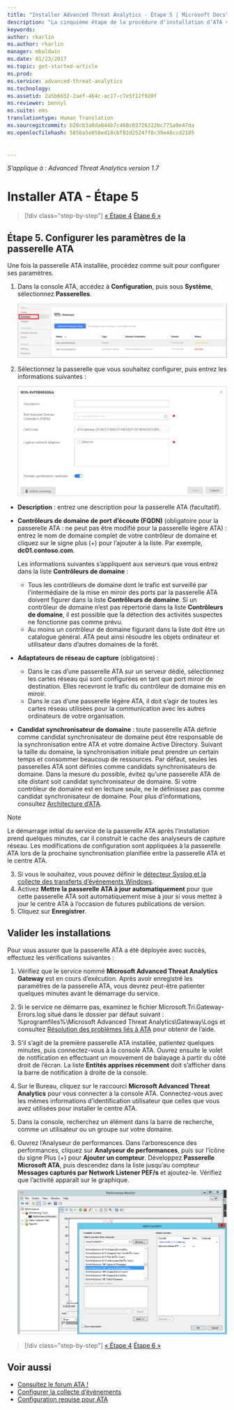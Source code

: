 ```yaml
---
title: "Installer Advanced Threat Analytics - Étape 5 | Microsoft Docs"
description: "La cinquième étape de la procédure d’installation d’ATA vous aide à configurer les paramètres de votre passerelle ATA."
keywords: 
author: rkarlin
ms.author: rkarlin
manager: mbaldwin
ms.date: 01/23/2017
ms.topic: get-started-article
ms.prod: 
ms.service: advanced-threat-analytics
ms.technology: 
ms.assetid: 2a5b6652-2aef-464c-ac17-c7e5f12f920f
ms.reviewer: bennyl
ms.suite: ems
translationtype: Human Translation
ms.sourcegitcommit: b28cb3a0da844b7c460c03726222bc775a9e47da
ms.openlocfilehash: 5856a5e658ed18cbf82d25247f8c39e48ccd2185


---
```


*S’applique à : Advanced Threat Analytics version 1.7*



# <a name="install-ata---step-5"></a>Installer ATA - Étape 5

>[!div class="step-by-step"]
[« Étape 4](install-ata-step4.md)
[Étape 6 »](install-ata-step6.md)


## <a name="step-5-configure-the-ata-gateway-settings"></a>Étape 5. Configurer les paramètres de la passerelle ATA
Une fois la passerelle ATA installée, procédez comme suit pour configurer ses paramètres.

1.  Dans la console ATA, accédez à **Configuration**, puis sous **Système**, sélectionnez **Passerelles**.
   
     ![Image de la configuration des paramètres de la passerelle](media/ATA-Gateways-config-1.png)


2.  Sélectionnez la passerelle que vous souhaitez configurer, puis entrez les informations suivantes :

    ![Image de la configuration des paramètres de la passerelle](media/ATA-Gateways-config-2.png)

  - **Description** : entrez une description pour la passerelle ATA (facultatif).
  - **Contrôleurs de domaine de port d’écoute (FQDN)** (obligatoire pour la passerelle ATA : ne peut pas être modifié pour la passerelle légère ATA) : entrez le nom de domaine complet de votre contrôleur de domaine et cliquez sur le signe plus (+) pour l’ajouter à la liste. Par exemple, **dc01.contoso.com**.

      Les informations suivantes s’appliquent aux serveurs que vous entrez dans la liste **Contrôleurs de domaine** :
      - Tous les contrôleurs de domaine dont le trafic est surveillé par l’intermédiaire de la mise en miroir des ports par la passerelle ATA doivent figurer dans la liste **Contrôleurs de domaine**. Si un contrôleur de domaine n’est pas répertorié dans la liste **Contrôleurs de domaine**, il est possible que la détection des activités suspectes ne fonctionne pas comme prévu.
      - Au moins un contrôleur de domaine figurant dans la liste doit être un catalogue général. ATA peut ainsi résoudre les objets ordinateur et utilisateur dans d’autres domaines de la forêt.

- **Adaptateurs de réseau de capture** (obligatoire) :
  - Dans le cas d’une passerelle ATA sur un serveur dédié, sélectionnez les cartes réseau qui sont configurées en tant que port miroir de destination. Elles recevront le trafic du contrôleur de domaine mis en miroir.
  - Dans le cas d’une passerelle légère ATA, il doit s’agir de toutes les cartes réseau utilisées pour la communication avec les autres ordinateurs de votre organisation.


 - **Candidat synchronisateur de domaine** : toute passerelle ATA définie comme candidat synchronisateur de domaine peut être responsable de la synchronisation entre ATA et votre domaine Active Directory. Suivant la taille du domaine, la synchronisation initiale peut prendre un certain temps et consommer beaucoup de ressources. Par défaut, seules les passerelles ATA sont définies comme candidats synchronisateurs de domaine.
   Dans la mesure du possible, évitez qu’une passerelle ATA de site distant soit candidat synchronisateur de domaine.
   Si votre contrôleur de domaine est en lecture seule, ne le définissez pas comme candidat synchronisateur de domaine. Pour plus d’informations, consultez [Architecture d’ATA](/advanced-threat-analytics/plan-design/ata-architecture#ata-lightweight-gateway-features).

> [!NOTE] 
> Le démarrage initial du service de la passerelle ATA après l’installation prend quelques minutes, car il construit le cache des analyseurs de capture réseau.
> Les modifications de configuration sont appliquées à la passerelle ATA lors de la prochaine synchronisation planifiée entre la passerelle ATA et le centre ATA.

3. Si vous le souhaitez, vous pouvez définir le [détecteur Syslog et la collecte des transferts d’événements Windows](configure-event-collection.md). 
4. Activez **Mettre la passerelle ATA à jour automatiquement** pour que cette passerelle ATA soit automatiquement mise à jour si vous mettez à jour le centre ATA à l’occasion de futures publications de version.
3. Cliquez sur **Enregistrer**.


## <a name="validate-installations"></a>Valider les installations
Pour vous assurer que la passerelle ATA a été déployée avec succès, effectuez les vérifications suivantes :

1.  Vérifiez que le service nommé **Microsoft Advanced Threat Analytics Gateway** est en cours d’exécution. Après avoir enregistré les paramètres de la passerelle ATA, vous devrez peut-être patienter quelques minutes avant le démarrage du service.

2.  Si le service ne démarre pas, examinez le fichier Microsoft.Tri.Gateway-Errors.log situé dans le dossier par défaut suivant : %programfiles%\Microsoft Advanced Threat Analytics\Gateway\Logs et consultez [Résolution des problèmes liés à ATA](/advanced-threat-analytics/troubleshoot/troubleshooting-ata-known-errors) pour obtenir de l’aide.

3.  S’il s’agit de la première passerelle ATA installée, patientez quelques minutes, puis connectez-vous à la console ATA. Ouvrez ensuite le volet de notification en effectuant un mouvement de balayage à partir du côté droit de l’écran. La liste **Entités apprises récemment** doit s’afficher dans la barre de notification à droite de la console.

4.  Sur le Bureau, cliquez sur le raccourci **Microsoft Advanced Threat Analytics** pour vous connecter à la console ATA. Connectez-vous avec les mêmes informations d’identification utilisateur que celles que vous avez utilisées pour installer le centre ATA.
5.  Dans la console, recherchez un élément dans la barre de recherche, comme un utilisateur ou un groupe sur votre domaine.
6.  Ouvrez l’Analyseur de performances. Dans l’arborescence des performances, cliquez sur **Analyseur de performances**, puis sur l’icône du signe Plus (+) pour **Ajouter un compteur**. Développez **Passerelle Microsoft ATA**, puis descendez dans la liste jusqu’au compteur **Messages capturés par Network Listener PEF/s** et ajoutez-le. Vérifiez que l’activité apparaît sur le graphique.

    ![Image de l’ajout du compteur de performances](media/ATA-performance-monitoring-add-counters.png)


>[!div class="step-by-step"]
[« Étape 4](install-ata-step4.md)
[Étape 6 »](install-ata-step6.md)

## <a name="see-also"></a>Voir aussi

- [Consultez le forum ATA !](https://social.technet.microsoft.com/Forums/security/home?forum=mata)
- [Configurer la collecte d’événements](configure-event-collection.md)
- [Configuration requise pour ATA](/advanced-threat-analytics/plan-design/ata-prerequisites)




<!--HONumber=Feb17_HO1-->



